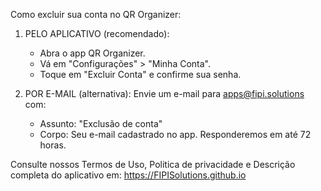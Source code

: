 Como excluir sua conta no QR Organizer:

1. PELO APLICATIVO (recomendado):
   - Abra o app QR Organizer.
   - Vá em "Configurações" > "Minha Conta".
   - Toque em "Excluir Conta" e confirme sua senha.

2. POR E-MAIL (alternativa):
   Envie um e-mail para apps@fipi.solutions com:
   - Assunto: "Exclusão de conta"
   - Corpo: Seu e-mail cadastrado no app.
   Responderemos em até 72 horas.


Consulte nossos Termos de Uso, Politica de privacidade e Descrição completa do aplicativo em: https://FIPISolutions.github.io